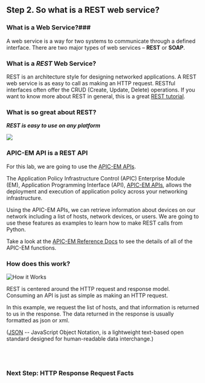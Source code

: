 ## Step 2. So what is a REST web service?

### What is a Web Service?###

A web service is a way for two systems to communicate through a defined interface.
There are two major types of web services – **REST** or **SOAP**.

### What is a *REST* Web Service? ###

REST is an architecture style for designing networked applications.
A REST web service is as easy to call as making an HTTP request.
RESTful interfaces often offer the CRUD (Create, Update, Delete) operations.
If you want to know more about REST in general, this is a great <a href="http://rest.elkstein.org" target="_blank">REST tutorial</a>.


### What is so great about REST?  ###

***REST is easy to use on any platform***

![](/posts/files/coding-101-rest-basics-ga/assets/images/RESTisGreat.jpg)

### APIC-EM API is a REST API  ###

For this lab, we are going to use the <a href="https://developer.cisco.com/site/apic-em/" target="_blank">APIC-EM APIs</a>.

The Application Policy Infrastructure Control (APIC) Enterprise Module (EM),  Application Programming Interface (API), <a href="https://developer.cisco.com/site/apic-em/" target="_blank">APIC-EM APIs</a>, allows the deployment and execution of application policy across your networking infrastructure.

Using the APIC-EM APIs, we can retrieve information about devices on our network including a list of hosts, network devices, or users. We are going to use these features as examples to learn how to make REST calls from Python.

Take a look at the <a href="http://devnetapic.cisco.com/" target="_blank">APIC-EM Reference Docs</a> to see the details of all of the APIC-EM functions.


### How does this work?

![](/posts/files/coding-101-rest-basics-ga/assets/images/howitworks.jpg "How it Works")

REST is centered around the HTTP request and response model. Consuming an API is just as simple as making an HTTP request.

In this example, we request the list of hosts, and that information is returned to us in the response. The data returned in the response is usually formatted as json or xml.

(<a href="http://www.json.org/" target="_blank">JSON</a> -- JavaScript Object Notation, is a lightweight text-based open standard designed for human-readable data interchange.)

<br/>
<br/>

### Next Step: HTTP Response Request Facts

